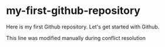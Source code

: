 # my-first-github-repository
Here is my first Github repository. Let's get started with Github.

This line was modified manually during conflict resolution 